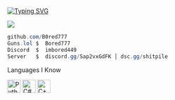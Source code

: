 <a href="https://git.io/typing-svg" style="display: inline-block; text-align: left;">
  <img src="https://readme-typing-svg.herokuapp.com?font=Roboto+Mono&color=FFFFFF&center=false&vCenter=true&lines=Bored+%7C+777" alt="Typing SVG"/>
</a>

<br clear="left"/>

![](https://komarev.com/ghpvc/?username=bored777&label=Profile+Views&color=000000&style=flat-square)

```csharp
github.com/B0red777
Guns.lol $  Bored777
Discord  $  imbored449
Server   $  discord.gg/Sap2vxGdFK │ dsc.gg/shitpile
```

Languages I Know
<p align="left">
  <img src="https://cdn.jsdelivr.net/gh/devicons/devicon/icons/python/python-original.svg" width="30" height="30" alt="Python"/>
  <img src="https://cdn.jsdelivr.net/gh/devicons/devicon/icons/csharp/csharp-original.svg" width="30" height="30" alt="C#"/>
  <img src="https://cdn.jsdelivr.net/gh/devicons/devicon/icons/cplusplus/cplusplus-original.svg" width="30" height="30" alt="C++"/>
</p>
